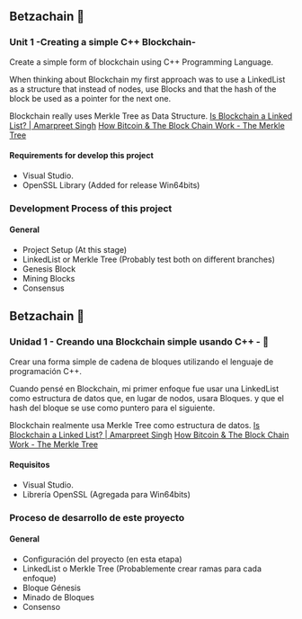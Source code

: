 ## Betzachain 🚀

### Unit 1 -Creating a simple C++ Blockchain-

Create a simple form of blockchain using C++ Programming Language. 

When thinking about Blockchain my first approach was to use a LinkedList as a structure that instead of nodes, use Blocks
and that the hash of the block be used as a pointer for the next one. 

Blockchain really uses Merkle Tree as Data Structure. 
[Is Blockchain a Linked List? | Amarpreet Singh](https://medium.com/brandlitic/difference-between-blockchain-vs-linked-list-c8901ce1ca96)
[How Bitcoin & The Block Chain Work - The Merkle Tree](https://www.youtube.com/watch?v=fFmN5TPj8Qk&ab_channel=TechNance)

#### Requirements for develop this project

- Visual Studio. 
- OpenSSL Library (Added for release Win64bits)


### Development Process of this project 

#### General

- Project Setup (At this stage)
- LinkedList or Merkle Tree (Probably test both on different branches)
- Genesis Block 
- Mining Blocks 
- Consensus 


##  Betzachain 🚀

###  Unidad 1 - Creando una Blockchain simple usando C++ - 🚀

Crear una forma simple de cadena de bloques utilizando el lenguaje de programación C++.

Cuando pensé en Blockchain, mi primer enfoque fue usar una LinkedList como estructura de datos que, en lugar de nodos, usara Bloques.
y que el hash del bloque se use como puntero para el siguiente.

Blockchain realmente usa Merkle Tree como estructura de datos.
[Is Blockchain a Linked List? | Amarpreet Singh](https://medium.com/brandlitic/difference-between-blockchain-vs-linked-list-c8901ce1ca96)
[How Bitcoin & The Block Chain Work - The Merkle Tree](https://www.youtube.com/watch?v=fFmN5TPj8Qk&ab_channel=TechNance)

#### Requisitos

- Visual Studio. 
- Librería OpenSSL (Agregada para Win64bits)

### Proceso de desarrollo de este proyecto 
#### General

- Configuración del proyecto (en esta etapa)
- LinkedList o Merkle Tree (Probablemente crear ramas para cada enfoque)
- Bloque Génesis
- Minado de Bloques
- Consenso